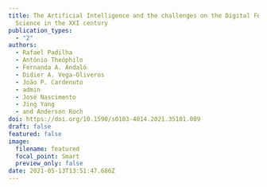 ```yaml
---
title: The Artificial Intelligence and the challenges on the Digital Forensics
  Science in the XXI century
publication_types:
  - "2"
authors:
  - Rafael Padilha
  - Antônio Theóphilo
  - Fernanda A. Andaló
  - Didier A. Vega-Oliveros
  - João P. Cardenuto
  - admin
  - José Nascimento
  - Jing Yang
  - and Anderson Roch
doi: https://doi.org/10.1590/s0103-4014.2021.35101.009
draft: false
featured: false
image:
  filename: featured
  focal_point: Smart
  preview_only: false
date: 2021-05-13T13:51:47.686Z
---
```

